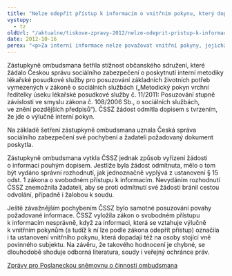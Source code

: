 ```yaml
---
title: "Nelze odepřít přístup k informacím o vnitřním pokynu, který dopadá na osoby stojící vně instituce"
vystupy:
  - tz
oldUrl: "/aktualne/tiskove-zpravy-2012/nelze-odeprit-pristup-k-informacim-o-vnitrnim-pokynu-ktery-dopada-na-osoby-stojici-vne"
date: 2012-10-16
perex: "<p>Za interní informace nelze považovat vnitřní pokyny, jejichž uplatnění dopadá na osoby stojící vně instituce. Nelze k nim tedy odepřít přístup podle zákona 106/1999 Sb., o svobodném přístupu k informacím. S tímto závěrem šetření své zástupkyně seznámil veřejný ochránce práv poslance v rámci své pravidelné zprávy o činnosti za 3. čtvrtletí roku 2012.</p>"
---
```


<!-- imported from the old website -->

<p>Zástupkyně ombudsmana šetřila stížnost občanského sdružení, které žádalo Českou správu sociálního zabezpečení o poskytnutí interní metodiky lékařské posudkové služby pro posuzování základních životních potřeb vymezených v zákoně o sociálních službách („Metodický pokyn vrchní ředitelky úseku lékařské posudkové služby č. 11/2011: Posuzování stupně závislosti ve smyslu zákona č. 108/2006 Sb., o sociálních službách, ve znění pozdějších předpisů“). ČSSZ žádost odmítla dopisem s tvrzením, že jde o výlučně interní pokyn.</p><p>Na základě šetření zástupkyně ombudsmana uznala Česká správa sociálního zabezpečení své pochybení a žadateli požadovaný dokument poskytla.</p><p>Zástupkyně ombudsmana vytkla ČSSZ jednak způsob vyřízení žádosti o informaci pouhým dopisem. Jestliže byla žádost odmítnuta, mělo o tom být vydáno správní rozhodnutí, jak jednoznačně vyplývá z ustanovení § 15 odst. 1 zákona o svobodném přístupu k informacím. Nevydáním rozhodnutí ČSSZ znemožnila žadateli, aby se proti odmítnutí své žádosti bránil cestou odvolání, případně i žalobou k soudu.</p><p>Ještě závažnějším pochybením ČSSZ bylo samotné posuzování povahy požadované informace. ČSSZ vyložila zákon o svobodném přístupu k informacím nesprávně, když za informaci, která se vztahuje výlučně k vnitřním pokynům (a tudíž k ní lze podle zákona odepřít přístup) označila i ta ustanovení vnitřního pokynu, která dopadají též na osoby stojící vně povinného subjektu. Na závěru, že takového hodnocení je chybné, se dlouhodobě shoduje odborná literatura, soudy i veřejný ochránce práv.</p><p><a href="/zpravy-o-cinnosti/zpravy-pro-poslaneckou-snemovnu/">Zprávy pro Poslaneckou sněmovnu o činnosti ombudsmana</a></p>

